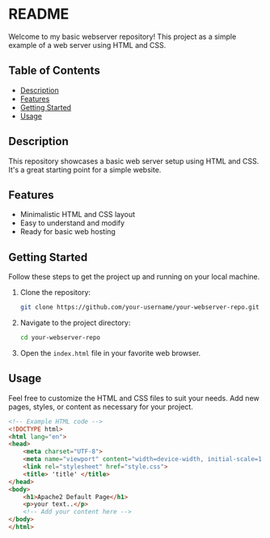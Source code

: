 # README

Welcome to my basic webserver repository! This project as a simple example of a web server using HTML and CSS.

## Table of Contents

- [Description](#description)
- [Features](#features)
- [Getting Started](#getting-started)
- [Usage](#usage)


## Description

This repository showcases a basic web server setup using HTML and CSS. It's a great starting point for a simple website.

## Features

- Minimalistic HTML and CSS layout
- Easy to understand and modify
- Ready for basic web hosting

## Getting Started

Follow these steps to get the project up and running on your local machine.

1. Clone the repository:

    ```bash
    git clone https://github.com/your-username/your-webserver-repo.git
    ```

2. Navigate to the project directory:

    ```bash
    cd your-webserver-repo
    ```

3. Open the `index.html` file in your favorite web browser.

## Usage

Feel free to customize the HTML and CSS files to suit your needs. Add new pages, styles, or content as necessary for your project.

```html
<!-- Example HTML code -->
<!DOCTYPE html>
<html lang="en">
<head>
    <meta charset="UTF-8">
    <meta name="viewport" content="width=device-width, initial-scale=1.0">
    <link rel="stylesheet" href="style.css">
    <title> 'title' </title>
</head>
<body>
    <h1>Apache2 Default Page</h1>
    <p>your text..</p>
    <!-- Add your content here -->
</body>
</html>
